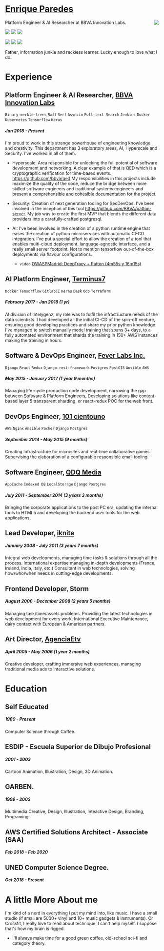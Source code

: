 # [Enrique Paredes](https://github.com/iknite/about.me)
<img align="right" src="https://avatars2.githubusercontent.com/u/745710?v=4&s=120">

Platform Engineer & AI Researcher at BBVA Innovation Labs.

<p align="left">
<a alt="AI Platform Engineer"><img src="https://img.shields.io/badge/AI%20Platform%20Engineer-2%20years-green.svg" /></a>
<a alt="SRE"><img src="https://img.shields.io/badge/SRE-2.5%20years-green.svg" /></a>
<a alt="Software Engineer"><img src="https://img.shields.io/badge/Software%20Engineer-10+%20years-green.svg" /></a>
</p>

<p align="left">
<a alt="Go"><img src="https://img.shields.io/badge/go-1%20year-yellow.svg" /></a>
<a alt="Python"><img src="https://img.shields.io/badge/python-5%20years-green.svg" /></a>
<a alt="Javascript"><img src="https://img.shields.io/badge/javascript-10%20years-green.svg" /></a>
</p>

Father, information junkie and reckless learner. Lucky enough to love what I do.

# Experience
## Platform Engineer & AI Researcher, [BBVA Innovation Labs](https://www.bbva.com/es/bienvenido-bbva-labs/)
`Binary-merkle-trees` `Raft` `Serf` `Asyncio` `Full-text Search` `Jenkins` `Docker` `Kubernetes` `Tensorflow` `Keras`
##### Jan 2018 - Present
I'm proud to work in this strange powerhouse of engineering knowledge and creativity. This department has 3 exploratory areas, AI, Hyperscale and Security. I've worked in all of them. 

- Hyperscale: Area responsible for unlocking the full potential of software development and networking. A clear example of that is QED which is a cryptographic verification for time-based events. https://github.com/bbva/qed My responsibilities in this projects include maximize the quality of the code, reduce the bridge between more skilled software engineers and traditional systems engineers and present a comprehensible and cohesible documentation for the project.

- Security: Creation of next generation tooling for SecDevOps. I've been involved in the inception of this tool https://github.com/BBVA/patton-server. My job was to create the first MVP that blends the different data providers into a carefully-crafted postgresql.

- AI: I've been involved in the creation of a python runtime engine that eases the creation of python microservices with automatic CI-CD integration. I've put a special effort to allow the creation of a tool that enables multi-cloud deployment, language-agnostic interface, and a really small server footprint. Not to mention tensorflow out-of-the-box deployments via flavour configurations. 
    - `video` [OWASPMadrid: DeepTracy + Patton (4m55s y 16m15s)](https://www.youtube.com/watch?v=-8fhJXDuHFs&t=4m55s)


## AI Platform Engineer, [Terminus7](https://twitter.com/terminus7ai)
`Docker` `Tensorflow` `GitlabCI` `Keras` `Dask` `Odo` `Terraform`
##### February 2017 - Jan 2018 (1 yr)
AI division of Intelygenz, my role was to fulfil the infrastructure needs of the data scientists. I had developed all the initial CI-CD of the spin-off venture, ensuring good developing practices and share my prior python knowledge. I've managed to switch manually model training that spans 3+ days, to a fully automated environment that shards the training in 150+ AWS instances making the training in hours.

## Software & DevOps Engineer, [Fever Labs Inc.](https://feverup.com/)
`Django` `React` `Redux` `Django-rest-framework` `Postgres` `PostGIS` `Ansible` `AWS`
##### May 2015 - January 2017 (1 year 9 months)
Managing life-cycle production code development, narrowing the gap between Software & Platform Engineers, Developing solutions like content-based layer 5 transparent sharding, or react-redux POC for the web front. 

## DevOps Engineer, [101 cientouno](https://101.es/)
`AWS` `Nginx` `Ansible` `Packer` `Django` `Postgres`
##### September 2014 - May 2015 (9 months) 
Creating Infrastructure for microsites and real-time collaborative games. Supervising the elaboration of a configurable responsible email tooling.  

## Software Engineer, [QDQ Media](https://www.qdqmedia.com/)
`AppCache` `Indexed DB` `LocalStorage` `Django` `Postgres`
##### July 2011 - September 2014 (3 years 3 months)
Bringing the corporate applications to the post PC era, updating the internal tools to HTML5 and developing the backend user tools for the web applications.

## Lead Developer, [iknite](mailto:enrique@iknite.com)
##### January 2008 - July 2011 (3 years 7 months)
Integral web developments, managing time tasks & solutions through all the process. International expertise managing in-depth developments (France, Ireland, India, Italy, etc.) Consultant in web technologies, solving how/who/when needs in cutting-edge developments.

## Frontend Developer, Storm
##### August 2006 - December 2008 (2 years 5 months)
Managing task/time/assets problems. Providing the latest technologies in web development for every work. International Executive Maintenance, dairy contact with European & American partners.

## Art Director, [AgenciaEtv](http://agenciae.com/)
##### April 2005 - May 2006 (1 year 2 months)
Creative developer, crafting immersive web experiences, managing traditional media ads to interactive solutions.

# Education

## Self Educated
##### 1980 - Present
Computer Science through Coffee.

## ESDIP - Escuela Superior de Dibujo Profesional
##### 2001 - 2003
Cartoon Animation, Illustration, Design, 3D Animation.

## GARBEN.
##### 1999 - 2002
Multimedia Creative, Design, Illustration, Inteactive Design, Branding, Programing.

## AWS Certified Solutions Architect - Associate (SAA)
##### Feb 2018 – Feb 2020

## UNED Computer Science Degree.
##### Oct 2018 - Present

# A little More About me
I'm kind of a nerd in everything I put my mind into, like music. I have a small studio (if small are 5000+ vinyl and 10+ music gadgets & instruments). Or Crossfit, I really love to read about technique, I can't help myself. I suppose that's how my brain is rigged. 
- I'll always make time for a good green coffee, old-school sci-fi and category theory.
